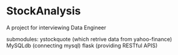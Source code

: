 # StockAnalysis
A project for interviewing Data Engineer

submodules:
ystockquote (which retrive data from yahoo-finance)
MySQLdb (connecting mysql)
flask (providing RESTful APIS)





